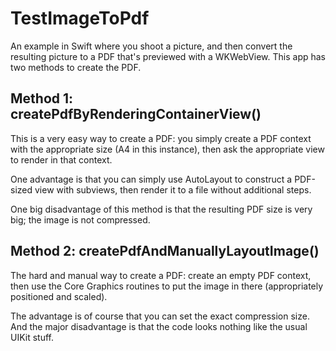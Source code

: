# TestImageToPdf

An example in Swift where you shoot a picture, and then convert the resulting
picture to a PDF that's previewed with a WKWebView. This app has two methods
to create the PDF.

## Method 1: createPdfByRenderingContainerView()

This is a very easy way to create a PDF: you simply create a PDF context with
the appropriate size (A4 in this instance), then ask the appropriate view to
render in that context.

One advantage is that you can simply use AutoLayout to construct a PDF-sized
view with subviews, then render it to a file without additional steps.

One big disadvantage of this method is that the resulting PDF size is very
big; the image is not compressed.

## Method 2: createPdfAndManuallyLayoutImage()

The hard and manual way to create a PDF: create an empty PDF context, then
use the Core Graphics routines to put the image in there (appropriately
positioned and scaled).

The advantage is of course that you can set the exact compression size. And the
major disadvantage is that the code looks nothing like the usual UIKit stuff. 
